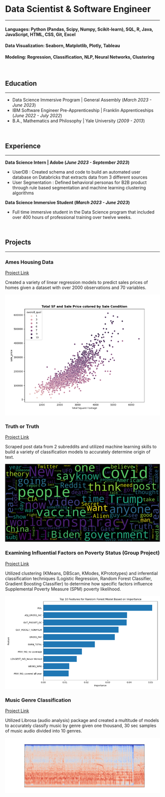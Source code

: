 # Data Scientist & Software Engineer

---

#### Languages: Python (Pandas, Scipy, Numpy, Scikit-learn), SQL, R, Java, JavaScript, HTML, CSS, Git, Excel
#### Data Visualization: Seaborn, Matplotlib, Plotly, Tableau
#### Modeling: Regression, Classification, NLP, Neural Networks, Clustering

<br>

## Education

---

- Data Science Immersive Program | General Assembly (_March 2023 - June 2023_)
- IBM Software Engineer Pre-Apprenticeship	| Franklin Apprenticeships (_June 2022 - July 2022_)
- B.A., Mathematics and Philosophy | Yale University (_2009 - 2013_)

<br>

## Experience

---

**Data Science Intern | Adobe (_June 2023 - September 2023_)**
- UserDB : Created schema and code to build an automated user database on Databricks that extracts data from 3 different sources
- User Segmentation : Defined behavioral personas for B2B product through rule based segmentation and machine learning clustering algorithms

**Data Science Immersive Student (_March 2023 - June 2023_)**
- Full time immersive student in the Data Science program that included over 400 hours of professional training over twelve weeks.

<br>

## Projects

---

### Ames Housing Data
[Project Link](https://github.com/briangpinto/Ames-Housing-Data)

Created a variety of linear regression models to predict sales prices of homes given a dataset with over 2000 observations and 70 variables.

![Scatterplot](/assets/images/total_sqft_sale_price_scatter.png)

### Truth or Truth
[Project Link](https://github.com/briangpinto/Truth-or-Truth)

Scraped post data from 2 subreddits and utilized machine learning skills to build a variety of classification models to accurately determine origin of text.

![Word Cloud](/assets/images/conspiracy_Word_Cloud.png)

### Examining Influential Factors on Poverty Status (Group Project)
[Project Link](https://github.com/briangpinto/DSI-320-Group-Project)

Utilized clustering (KMeans, DBScan, KModes, KPrototypes) and inferential classification techniques (Logistic Regression, Random Forest Classifier, Gradient Boosting Classifier) to determine how specific factors influence Supplemental Poverty Measure (SPM) poverty likelihood.

![Important Features](/assets/images/rf_top_10_features.png)

### Music Genre Classification
[Project Link](https://github.com/briangpinto/Music-Genre-Classification)

Utilized Librosa (audio analysis) package and created a multitude of models to accurately classify music by genre given one thousand, 30 sec samples of music audio divided into 10 genres.

![Spectrogram](/assets/images/metal.00020_spectrogram.png)
